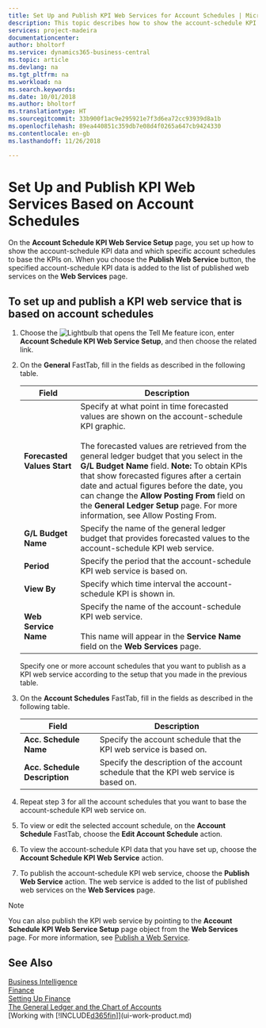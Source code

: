 ```yaml
---
title: Set Up and Publish KPI Web Services for Account Schedules | Microsoft Docs
description: This topic describes how to show the account-schedule KPI data based on specific account schedules.
services: project-madeira
documentationcenter: 
author: bholtorf
ms.service: dynamics365-business-central
ms.topic: article
ms.devlang: na
ms.tgt_pltfrm: na
ms.workload: na
ms.search.keywords: 
ms.date: 10/01/2018
ms.author: bholtorf
ms.translationtype: HT
ms.sourcegitcommit: 33b900f1ac9e295921e7f3d6ea72cc93939d8a1b
ms.openlocfilehash: 89ea440851c359db7e08d4f0265a647cb9424330
ms.contentlocale: en-gb
ms.lasthandoff: 11/26/2018

---
```

# <a name="set-up-and-publish-kpi-web-services-based-on-account-schedules"></a>Set Up and Publish KPI Web Services Based on Account Schedules
On the **Account Schedule KPI Web Service Setup** page, you set up how to show the account-schedule KPI data and which specific account schedules to base the KPIs on. When you choose the **Publish Web Service** button, the specified account-schedule KPI data is added to the list of published web services on the **Web Services** page.  

## <a name="to-set-up-and-publish-a-kpi-web-service-that-is-based-on-account-schedules"></a>To set up and publish a KPI web service that is based on account schedules  
1.  Choose the ![Lightbulb that opens the Tell Me feature](media/ui-search/search_small.png "Tell me what you want to do") icon, enter **Account Schedule KPI Web Service Setup**, and then choose the related link.  
2.  On the **General** FastTab, fill in the fields as described in the following table.  

    |Field|Description|  
    |---------------------------------|---------------------------------------|  
    |**Forecasted Values Start**|Specify at what point in time forecasted values are shown on the account-schedule KPI graphic.<br /><br /> The forecasted values are retrieved from the general ledger budget that you select in the **G/L Budget Name** field. **Note:**  To obtain KPIs that show forecasted figures after a certain date and actual figures before the date, you can change the **Allow Posting From** field on the **General Ledger Setup** page. For more information, see Allow Posting From.|  
    |**G/L Budget Name**|Specify the name of the general ledger budget that provides forecasted values to the account-schedule KPI web service.|  
    |**Period**|Specify the period that the account-schedule KPI web service is based on.|  
    |**View By**|Specify which time interval the account-schedule KPI is shown in.|  
    |**Web Service Name**|Specify the name of the account-schedule KPI web service.<br /><br /> This name will appear in the **Service Name** field on the **Web Services** page.|  

    Specify one or more account schedules that you want to publish as a KPI web service according to the setup that you made in the previous table.  

3.  On the **Account Schedules** FastTab, fill in the fields as described in the following table.  

    |Field|Description|  
    |---------------------------------|---------------------------------------|  
    |**Acc. Schedule Name**|Specify the account schedule that the KPI web service is based on.|  
    |**Acc. Schedule Description**|Specify the description of the account schedule that the KPI web service is based on.|  

4.  Repeat step 3 for all the account schedules that you want to base the account-schedule KPI web service on.  
5.  To view or edit the selected account schedule, on the **Account Schedule** FastTab, choose the **Edit Account Schedule** action.  
6.  To view the account-schedule KPI data that you have set up, choose the **Account Schedule KPI Web Service** action.  
7.  To publish the account-schedule KPI web service, choose the **Publish Web Service** action. The web service is added to the list of published web services on the **Web Services** page.  

> [!NOTE]  
>  You can also publish the KPI web service by pointing to the **Account Schedule KPI Web Service Setup** page object from the **Web Services** page. For more information, see [Publish a Web Service](across-how-publish-web-service.md).  

## <a name="see-also"></a>See Also  
[Business Intelligence](bi.md)  
[Finance](finance.md)  
[Setting Up Finance](finance-setup-finance.md)  
[The General Ledger and the Chart of Accounts](finance-general-ledger.md)  
[Working with [!INCLUDE[d365fin](includes/d365fin_md.md)]](ui-work-product.md)

